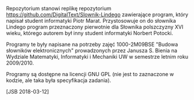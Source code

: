 Repozytorium stanowi replikę repozytorium
https://github.com/DigitalText/Slownik-Lindego zawierające program,
który napisał student informatyki Piotr Marat. Przystosowuje on do
słownika Lindego program przeznaczony pierwotnie dla Słownika
polszczyzny XVI wieku, którego autorem był inny student informatyki
Norbert Potocki.

Programy te były napisane na potrzeby zajęć 1000-2M09BSE "Budowa
słowników elektronicznych" prowadzonych przez Janusza S. Bienia na
Wydziale Matematyki, Informatyki i Mechaniki UW w semestrze letnim
roku 2009/2010.

Programy są dostępne na licencji GNU GPL (nie jest to zaznaczone w
kodzie, ale taka była specyfikacja zadania).

[JSB 2018-03-12]
